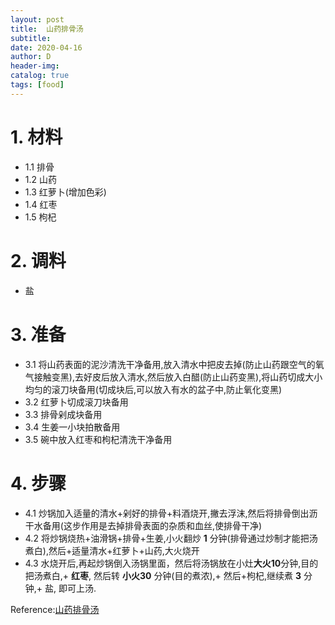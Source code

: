 ```yaml
--- 
layout: post
title:  山药排骨汤
subtitle:
date: 2020-04-16
author: D
header-img:
catalog: true
tags: [food]
---
```


# 1. 材料
- 1.1 排骨
- 1.2 山药
- 1.3 红萝卜(增加色彩)
- 1.4 红枣
- 1.5 枸杞

# 2. 调料
- 盐

# 3. 准备
- 3.1 将山药表面的泥沙清洗干净备用,放入清水中把皮去掉(防止山药跟空气的氧气接触变黑),去好皮后放入清水,然后放入白醋(防止山药变黑),将山药切成大小均匀的滚刀块备用(切成块后,可以放入有水的盆子中,防止氧化变黑)
- 3.2 红萝卜切成滚刀块备用
- 3.3 排骨剁成块备用
- 3.4 生姜一小块拍散备用
- 3.5 碗中放入红枣和枸杞清洗干净备用

# 4. 步骤
- 4.1 炒锅加入适量的清水+剁好的排骨+料酒烧开,撇去浮沫,然后将排骨倒出沥干水备用(这步作用是去掉排骨表面的杂质和血丝,使排骨干净)
- 4.2 将炒锅烧热+油滑锅+排骨+生姜,小火翻炒 **1** 分钟(排骨通过炒制才能把汤煮白),然后+适量清水+红萝卜+山药,大火烧开
- 4.3 水烧开后,再起炒锅倒入汤锅里面，然后将汤锅放在小灶**大火10**分钟,目的把汤煮白,+ **红枣**, 然后转 **小火30** 分钟(目的煮浓),+ 然后+枸杞,继续煮 **3** 分钟,+ 盐, 即可上汤. 


Reference:[山药排骨汤](https://www.youtube.com/watch?v=2sgLxdSYZp4)
